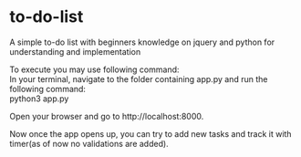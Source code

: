 # to-do-list

A simple to-do list with beginners knowledge on jquery and python for understanding and implementation<br/>

To execute you may use following command:<br/>
In your terminal, navigate to the folder containing app.py and run the following command:   <br/>
<tab>python3 app.py </tab>

Open your browser and go to http://localhost:8000.

Now once the app opens up, you can try to add new tasks and track it with timer(as of now no validations are added).